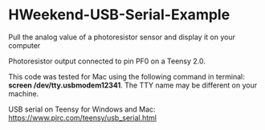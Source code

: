 HWeekend-USB-Serial-Example
===========================

Pull the analog value of a photoresistor sensor and display it on your computer

Photoresistor output connected to pin PF0 on a Teensy 2.0.

This code was tested for Mac using the following command in terminal: **screen /dev/tty.usbmodem12341**.
The TTY name may be different on your machine.

USB serial on Teensy for Windows and Mac: https://www.pjrc.com/teensy/usb_serial.html
